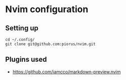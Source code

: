 # Nvim configuration

## Setting up

```
cd ~/.config/
git clone git@github.com:piorus/nvim.git
```

## Plugins used

* https://github.com/iamcco/markdown-preview.nvim
